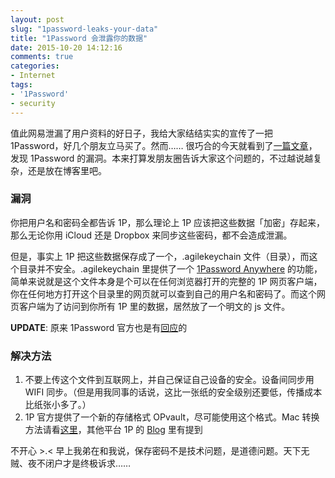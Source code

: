 ```yaml
---
layout: post
slug: "1password-leaks-your-data"
title: "1Password 会泄露你的数据"
date: 2015-10-20 14:12:16
comments: true
categories:
- Internet
tags:
- '1Password'
- security
---
```


值此网易泄漏了用户资料的好日子，我给大家结结实实的宣传了一把 1Password，好几个朋友立马买了。然而…… 很巧合的今天就看到了[一篇文章](http://myers.io/2015/10/22/1password-leaks-your-data/)，发现 1Password 的漏洞。本来打算发朋友圈告诉大家这个问题的，不过越说越复杂，还是放在博客里吧。

### 漏洞

你把用户名和密码全都告诉 1P，那么理论上 1P 应该把这些数据「加密」存起来，那么无论你用 iCloud 还是 Dropbox 来同步这些密码，都不会造成泄漏。

但是，事实上 1P 把这些数据保存成了一个，.agilekeychain 文件（目录），而这个目录并不安全。.agilekeychain 里提供了一个 [1Password Anywhere](https://support.1password.com/guides/mac/1passwordanywhere.html) 的功能，简单来说就是这个文件本身是个可以在任何浏览器打开的完整的 1P 网页客户端，你在任何地方打开这个目录里的网页就可以查到自己的用户名和密码了。而这个网页客户端为了访问到你所有 1P 里的数据，居然放了一个明文的 js 文件。

**UPDATE**: 原来 1Password 官方也是有[回应](https://blog.agilebits.com/2015/10/19/when-a-leak-isnt-a-leak/)的

### 解决方法

1. 不要上传这个文件到互联网上，并自己保证自己设备的安全。设备间同步用 WIFI 同步。（但是用我同事的话说，这比一张纸的安全级别还要低，传播成本比纸张小多了。）
2. 1P 官方提供了一个新的存储格式 OPvault，尽可能使用这个格式。Mac 转换方法请看[这里](https://discussions.agilebits.com/discussion/39875/getting-your-data-into-the-opvault-format)，其他平台 1P 的 [Blog](https://blog.agilebits.com/2015/10/19/when-a-leak-isnt-a-leak/) 里有提到

不开心 >.< 早上我弟在和我说，保存密码不是技术问题，是道德问题。天下无贼、夜不闭户才是终极诉求……
